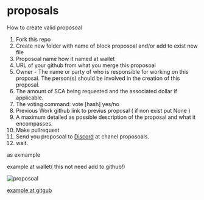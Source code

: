 # proposals
How to create valid proposoal

1. Fork this repo
2. Create new folder with name of block proposoal and/or add to exist new file 
3. Proposoal name how it named at wallet
4. URL of your github from what you merge this proposoal
5. Owner - The name or party of who is responsible for working on this proposal. The person(s) should be involved in the creation of this proposal.
6. The amount of SCA being requested and the associated dollar if applicable.
7. The voting command: vote [hash] yes/no
8. Previous Work github link to previus proposal ( if non exist put None )
9. A maximum detailed as possible description of the proposal and what it encompasses.
10. Make pullrequest
11. Send you proposoal to [Discord](https://discord.gg/HKbdGANbZA) at chanel proposoals.
12. wait.

as exmample

example at wallet( this not need add to github!)

![proposoal](https://user-images.githubusercontent.com/32709596/110054174-4ce14c80-7d63-11eb-9872-ac265415cf28.png)

[example at gitgub](https://github.com/mraksoll4/proposals/blob/master/2000/Qt-Exchange-Widget.md)
